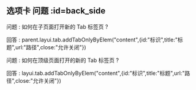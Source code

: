 ## 选项卡 问题  :id=back_side

问题 : 如何在子页面打开新的 Tab 标签页 ? 

回答 : parent.layui.tab.addTabOnlyByElem("content",{id:"标识",title:"标题",url:"路径",close:"允许关闭"})

问题 : 如何在顶级页面打开的新的 Tab 标签页 ?

回答 : layui.tab.addTabOnlyByElem("content",{id:"标识",title:"标题",url:"路径",close:"允许关闭"})